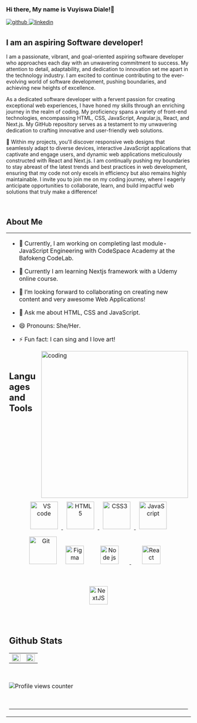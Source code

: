 ### Hi there, My name is Vuyiswa Diale!👋

<a href="https://github.com/MinkyVuyi/MinkyVuyi/" target="_blank">
<img src=https://img.shields.io/badge/github-%2324292e.svg?&style=for-the-badge&logo=github&logoColor=white alt=github style="margin-bottom: 5px;" />
</a>
<a href="https://www.linkedin.com/in/vuyiswa-diale-a62aaa267/" target="_blank">
<img src=https://img.shields.io/badge/linkedin-%231E77B5.svg?&style=for-the-badge&logo=linkedin&logoColor=white alt=linkedin style="margin-bottom: 5px;" />
</a>

## I am an aspiring Software developer!

I am a passionate, vibrant, and goal-oriented aspiring software developer who approaches each day with an unwavering commitment to success. My attention to detail, adaptability, and dedication to innovation set me apart in the technology industry. I am excited to continue contributing to the ever-evolving world of software development, pushing boundaries, and achieving new heights of excellence.

As a dedicated software developer with a fervent passion for creating exceptional web experiences, I have honed my skills through an enriching journey in the realm of coding. My proficiency spans a variety of front-end technologies, encompassing HTML, CSS, JavaScript, Angular.js, React, and Next.js. My GitHub repository serves as a testament to my unwavering dedication to crafting innovative and user-friendly web solutions.

🚀 Within my projects, you'll discover responsive web designs that seamlessly adapt to diverse devices, interactive JavaScript applications that captivate and engage users, and dynamic web applications meticulously constructed with React and Next.js. I am continually pushing my boundaries to stay abreast of the latest trends and best practices in web development, ensuring that my code not only excels in efficiency but also remains highly maintainable. I invite you to join me on my coding journey, where I eagerly anticipate opportunities to collaborate, learn, and build impactful web solutions that truly make a difference!

<br/>  

## About Me   
<table><tr><td valign="top" width="50%">

- 🔭 Currently, I am working on completing last module- JavaScript Engineering with CodeSpace Academy at the Bafokeng CodeLab.
  
- 🌱 Currently I am learning Nextjs framework with a Udemy online course.
  
- 👯 I’m looking forward to collaborating on creating new content and very awesome Web Applications!

- 💬 Ask me about HTML, CSS and JavaScript.

- 😄 Pronouns: She/Her.
  
- ⚡ Fun fact: I can sing and I love art!


<img align="right" alt="coding" width="400" src="https://media.tenor.com/2SeTinGEKNQAAAAM/codelikeagirl.gif">

<br/>  

## Languages and Tools  
<div align="center"> 
<a href="https://https://code.visualstudio.com/" target="_blank"><img style="margin: 10px" src="https://repository-images.githubusercontent.com/657248114/d3c7b91a-b285-4d1e-8429-5de1acc5f61e" alt="VS code" height="75" />
</a> 
<a href="https://en.wikipedia.org/wiki/HTML5" target="_blank"><img style="margin: 10px" src="https://profilinator.rishav.dev/skills-assets/html5-original-wordmark.svg" alt="HTML5" height="75" />
</a>
<a href="https://www.w3schools.com/css/" target="_blank"><img style="margin: 10px" src="https://profilinator.rishav.dev/skills-assets/css3-original-wordmark.svg" alt="CSS3" height="75" />
</a>  
<a href="https://www.javascript.com/" target="_blank"><img style="margin: 10px" src="https://profilinator.rishav.dev/skills-assets/javascript-original.svg" alt="JavaScript" height="75" />
</a>  
<a href="https://github.com/" target="_blank"><img style="margin: 10px" src="https://profilinator.rishav.dev/skills-assets/git-scm-icon.svg" alt="Git" height="75" /></a>
<a href="https://www.figma.com/" target="_blank"><img style="margin: 10px" src="https://profilinator.rishav.dev/skills-assets/figma-icon.svg" alt="Figma" height="50" /></a>
<a href="https://nodejs.org/en/docs" target="_blank"><img style="margin: 30px" src="https://image.pngaaa.com/668/4547668-middle.png" alt="Node js" height="50" />
</a>
<a href="https://react.dev/" target="_blank"><img style="margin: 30px" src="https://upload.wikimedia.org/wikipedia/commons/thumb/a/a7/React-icon.svg/2300px-React-icon.svg.png" alt="React" height="50" />
</a>
<a href="https://nextjs.org/docs/pages/api-reference/" target="_blank"><img style="margin: 30px" src="https://miro.medium.com/v2/resize:fit:650/1*oAwGDARfOzWoZnq1Rhingg.png" alt="NextJS" height="50" />
</a>
</div> 


<br/>  


## Github Stats  
<table><tr><td valign="top" width="50%">

<img src="https://github-readme-stats.vercel.app/api?username=MinkyVuyi&show_icons=true&count_private=true&hide_border=true" align="left" style="width: 100%" />

</td><td valign="top" width="50%">

<img src="https://github-readme-stats.vercel.app/api/top-langs/?username=MinkyVuyi&show_border=true&layout=compact" align="left" style="width: 100%" />

</td></tr></table>  

<br/>  

![Profile views counter](https://komarev.com/ghpvc/?username=minkyvuyi&&style=flat-square)  

<br/>  

----
 

